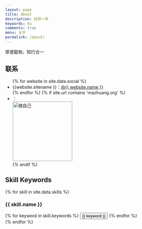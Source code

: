 ```yaml
---
layout: page
title: About
description: 日拱一卒
keywords: hu
comments: true
menu: 关于
permalink: /about/
---
```


厚德载物，知行合一

## 联系

<ul>
{% for website in site.data.social %}
<li>{{website.sitename }}：<a href="{{ website.url }}" target="_blank">@{{ website.name }}</a></li>
{% endfor %}
{% if site.url contains 'mazhuang.org' %}
<li>
：<br />
<img style="height:192px;width:192px;border:1px solid lightgrey;" src="{{ site.url }}/assets/images/qrcode.jpg" alt="做自己" />
</li>
{% endif %}
</ul>



## Skill Keywords

{% for skill in site.data.skills %}
### {{ skill.name }}
<div class="btn-inline">
{% for keyword in skill.keywords %}
<button class="btn btn-outline" type="button">{{ keyword }}</button>
{% endfor %}
</div>
{% endfor %}
